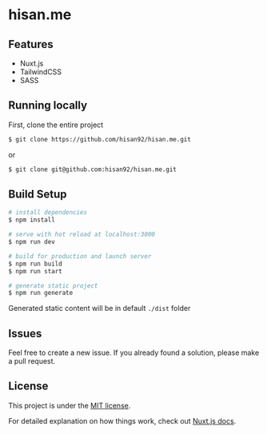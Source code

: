 # hisan.me

## Features

* Nuxt.js
* TailwindCSS
* SASS

## Running locally

First, clone the entire project

```bash
$ git clone https://github.com/hisan92/hisan.me.git
```

or

```bash
$ git clone git@github.com:hisan92/hisan.me.git
```

## Build Setup

```bash
# install dependencies
$ npm install

# serve with hot reload at localhost:3000
$ npm run dev

# build for production and launch server
$ npm run build
$ npm run start

# generate static project
$ npm run generate
```

Generated static content will be in default `./dist` folder

## Issues

Feel free to create a new issue. If you already found a solution, please make a pull request.

## License

This project is under the [MIT license](/LICENSE).

For detailed explanation on how things work, check out [Nuxt.js docs](https://nuxtjs.org).
